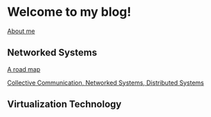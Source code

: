 # Welcome to my blog!

[About me](/about-me)

## Networked Systems
[A road map](/networked-system-road-map)

[Collective Communication, Networked Systems, Distributed Systems](/networked-system-Collective-Communication,Networked-Systems,-Distributed-Systems)

## Virtualization Technology